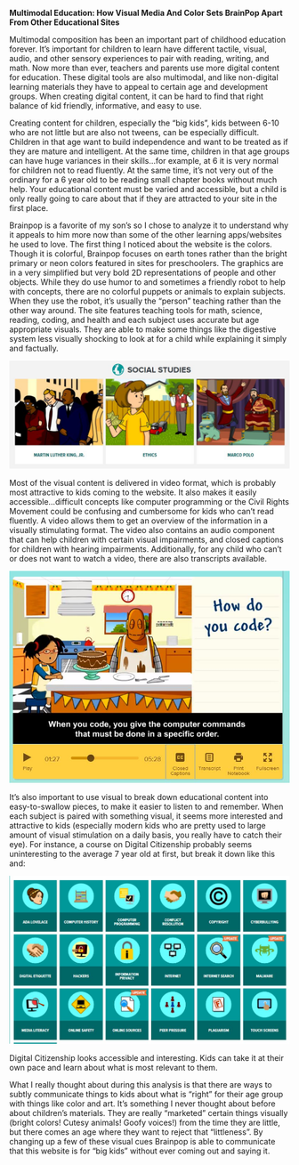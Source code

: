 **Multimodal Education: How Visual Media And Color Sets BrainPop Apart From Other Educational Sites**



Multimodal composition has been an important part of childhood education forever. It’s important for children to learn have different tactile, visual, audio, and other sensory experiences to pair with reading, writing, and math. Now more than ever, teachers and parents use more digital content for education. These digital tools are also multimodal, and like non-digital learning materials they have to appeal to certain age and development groups. When creating digital content, it can be hard to find that right balance of kid friendly, informative, and easy to use.

Creating content for children, especially the “big kids”, kids between 6-10 who are not little but are also not tweens, can be especially difficult. Children in that age want to build independence and want to be treated as if they are mature and intelligent. At the same time, children in that age groups can have huge variances in their skills…for example, at 6 it is very normal for children not to read fluently. At the same time, it’s not very out of the ordinary for a 6 year old to be reading small chapter books without much help. Your educational content must be varied and accessible, but a child is only really going to care about that if they are attracted to your site in the first place.

Brainpop is a favorite of my son’s so I chose to analyze it to understand why it appeals to him more now than some of the other learning apps/websites he used to love. The first thing I noticed about the website is the colors. Though it is colorful, Brainpop focuses on earth tones rather than the bright primary or neon colors featured in sites for preschoolers. The graphics are in a very simplified but very bold 2D representations of people and other objects. While they do use humor to and sometimes a friendly robot to help with concepts, there are no colorful puppets or animals to explain subjects. When they use the robot, it’s usually the “person” teaching rather than the other way around. The site features teaching tools for math, science, reading, coding, and health and each subject uses accurate but age appropriate visuals. They are able to make some things like the digestive system less visually shocking to look at for a child while explaining it simply and factually.

![](/assets/gitbook1.JPG)

Most of the visual content is delivered in video format, which is probably most attractive to kids coming to the website. It also makes it easily accessible…difficult concepts like computer programming or the Civil Rights Movement could be confusing and cumbersome for kids who can’t read fluently. A video allows them to get an overview of the information in a visually stimulating format. The video also contains an audio component that can help children with certain visual impairments, and closed captions for children with hearing impairments. Additionally, for any child who can’t or does not want to watch a video, there are also transcripts available.

![](/assets/gitbook2.JPG)

It’s also important to use visual to break down educational content into easy-to-swallow pieces, to make it easier to listen to and remember. When each subject is paired with something visual, it seems more interested and attractive to kids \(especially modern kids who are pretty used to large amount of visual stimulation on a daily basis, you really have to catch their eye\). For instance, a course on Digital Citizenship probably seems uninteresting to the average 7 year old at first, but break it down like this and:

![](/assets/gitbook3.JPG)

Digital Citizenship looks accessible and interesting. Kids can take it at their own pace and learn about what is most relevant to them.

What I really thought about during this analysis is that there are ways to subtly communicate things to kids about what is “right” for their age group with things like color and art. It’s something I never thought about before about children’s materials. They are really “marketed” certain things visually \(bright colors! Cutesy animals! Goofy voices!\) from the time they are little, but there comes an age where they want to reject that “littleness”. By changing up a few of these visual cues Brainpop is able to communicate that this website is for “big kids” without ever coming out and saying it.

